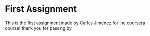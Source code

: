 # First Assignment 

This is the first assignment made by Carlos Jimenez for the coursera course! thank you for passing by
